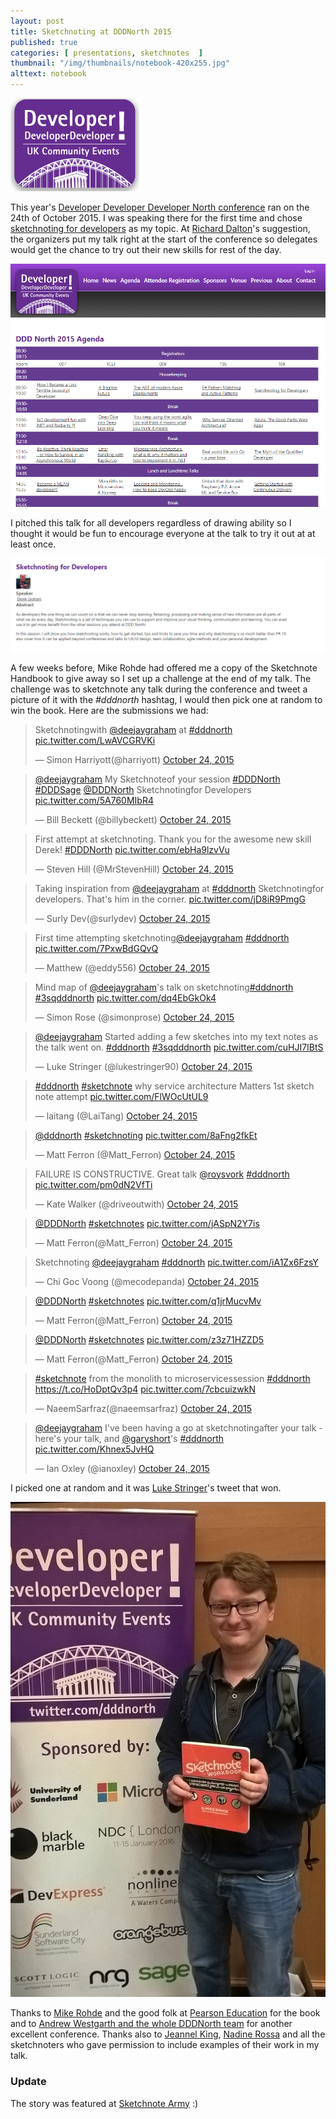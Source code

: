 ```yaml
---
layout: post
title: Sketchnoting at DDDNorth 2015
published: true 
categories: [ presentations, sketchnotes  ]
thumbnail: "/img/thumbnails/notebook-420x255.jpg"
alttext: notebook
---
```


<img src="/img/posts/sketchnoting-at-dddnorth-2015/dddnorth-logo.png" class="u-max-full-width" alt="DDD North" />

This year's [Developer Developer Developer North conference](http://www.dddnorth.co.uk) ran on the 24th 
of October 2015. I was speaking there for the first time and chose [sketchnoting for developers](http://deejaygraham.github.io/sketchnoting-for-developers) 
as my topic. At [Richard Dalton](http://twitter.com/richardadalton)'s suggestion, the organizers put my 
talk right at the start of the conference so delegates would get the chance to try out their new skills 
for rest of the day. 

![agenda](/img/posts/sketchnoting-at-dddnorth-2015/agenda.png "Agenda") 

I pitched this talk for all developers regardless of drawing ability so I thought it would be fun to encourage 
everyone at the talk to try it out at at least once. 

![abstract](/img/posts/sketchnoting-at-dddnorth-2015/abstract.png "Abstract") 

A few weeks before, Mike Rohde had offered me a copy of the 
Sketchnote Handbook to give away so I set up a challenge at the end of my talk. The challenge was to sketchnote any 
talk during the conference and tweet a picture of it with the *#dddnorth* hashtag, I would then pick one at random 
to win the book. Here are the submissions we had:
      
<blockquote class="twitter-tweet" lang="en"><p lang="en" dir="ltr">Sketchnotingwith <a href="https://twitter.com/deejaygraham">@deejaygraham</a> at <a href="https://twitter.com/hashtag/dddnorth?src=hash">#dddnorth</a> <a href="https://t.co/LwAVCGRVKi">pic.twitter.com/LwAVCGRVKi</a></p>&mdash; Simon Harriyott(@harriyott) <a href="https://twitter.com/harriyott/status/657851723357278208">October 24, 2015</a></blockquote> <script asyncsrc="//platform.twitter.com/widgets.js" charset="utf-8"></script>
	  
<blockquote class="twitter-tweet" lang="en"><p lang="en" dir="ltr"><a href="https://twitter.com/deejaygraham">@deejaygraham</a> My Sketchnoteof your session <a href="https://twitter.com/hashtag/DDDNorth?src=hash">#DDDNorth</a> <a href="https://twitter.com/hashtag/DDDSage?src=hash">#DDDSage</a> <a href="https://twitter.com/DDDNorth">@DDDNorth</a> Sketchnotingfor Developers <a href="https://t.co/5A760MIbR4">pic.twitter.com/5A760MIbR4</a></p>&mdash; Bill Beckett (@billybeckett) <a href="https://twitter.com/billybeckett/status/657852151734120448">October 24, 2015</a></blockquote> <script asyncsrc="//platform.twitter.com/widgets.js" charset="utf-8"></script>

<blockquote class="twitter-tweet" lang="en"><p lang="en" dir="ltr">First attempt at sketchnoting. Thank you for the awesome new skill Derek! <a href="https://twitter.com/hashtag/DDDNorth?src=hash">#DDDNorth</a> <a href="https://t.co/ebHa9lzvVu">pic.twitter.com/ebHa9lzvVu</a></p>&mdash; Steven Hill (@MrStevenHill) <a href="https://twitter.com/MrStevenHill/status/657853966143889408">October 24, 2015</a></blockquote> <script asyncsrc="//platform.twitter.com/widgets.js" charset="utf-8"></script>

<blockquote class="twitter-tweet" lang="en"><p lang="en" dir="ltr">Taking inspiration from <a href="https://twitter.com/deejaygraham">@deejaygraham</a> at <a href="https://twitter.com/hashtag/dddnorth?src=hash">#dddnorth</a> Sketchnotingfor developers. That&#39;s him in the corner. <a href="https://t.co/jD8iR9PmgG">pic.twitter.com/jD8iR9PmgG</a></p>&mdash; Surly Dev(@surlydev) <a href="https://twitter.com/surlydev/status/657855325513654272">October 24, 2015</a></blockquote> <script asyncsrc="//platform.twitter.com/widgets.js" charset="utf-8"></script>

<blockquote class="twitter-tweet" lang="en"><p lang="en" dir="ltr">First time attempting sketchnoting<a href="https://twitter.com/deejaygraham">@deejaygraham</a> <a href="https://twitter.com/hashtag/dddnorth?src=hash">#dddnorth</a> <a href="https://t.co/7PxwBdGQvQ">pic.twitter.com/7PxwBdGQvQ</a></p>&mdash; Matthew (@eddy556) <a href="https://twitter.com/eddy556/status/657857528173326337">October 24, 2015</a></blockquote> <script asyncsrc="//platform.twitter.com/widgets.js" charset="utf-8"></script>

<blockquote class="twitter-tweet" lang="en"><p lang="en" dir="ltr">Mind map of <a href="https://twitter.com/deejaygraham">@deejaygraham</a>&#39;s talk on sketchnoting<a href="https://twitter.com/hashtag/dddnorth?src=hash">#dddnorth</a> <a href="https://twitter.com/hashtag/3sqdddnorth?src=hash">#3sqdddnorth</a> <a href="https://t.co/dq4EbGkOk4">pic.twitter.com/dq4EbGkOk4</a></p>&mdash; Simon Rose (@simonprose) <a href="https://twitter.com/simonprose/status/657857602169253888">October 24, 2015</a></blockquote> <script asyncsrc="//platform.twitter.com/widgets.js" charset="utf-8"></script>
 
<blockquote class="twitter-tweet" lang="en"><p lang="en" dir="ltr"><a href="https://twitter.com/deejaygraham">@deejaygraham</a> Started adding a few sketches into my text notes as the talk went on. <a href="https://twitter.com/hashtag/dddnorth?src=hash">#dddnorth</a> <a href="https://twitter.com/hashtag/3sqdddnorth?src=hash">#3sqdddnorth</a> <a href="https://t.co/cuHJI7IBtS">pic.twitter.com/cuHJI7IBtS</a></p>&mdash; Luke Stringer (@lukestringer90) <a href="https://twitter.com/lukestringer90/status/657876591570194432">October 24, 2015</a></blockquote> <script asyncsrc="//platform.twitter.com/widgets.js" charset="utf-8"></script>

<blockquote class="twitter-tweet" lang="en"><p lang="en" dir="ltr"><a href="https://twitter.com/hashtag/dddnorth?src=hash">#dddnorth</a> <a href="https://twitter.com/hashtag/sketchnote?src=hash">#sketchnote</a> why service architecture Matters 1st sketch note attempt <a href="https://t.co/FlWOcUtUL9">pic.twitter.com/FlWOcUtUL9</a></p>&mdash; laitang (@LaiTang) <a href="https://twitter.com/LaiTang/status/657877804835602432">October 24, 2015</a></blockquote> <script asyncsrc="//platform.twitter.com/widgets.js" charset="utf-8"></script> 

<blockquote class="twitter-tweet" lang="en"><p lang="und" dir="ltr"><a href="https://twitter.com/DDDNorth">@dddnorth</a> <a href="https://twitter.com/hashtag/sketchnoting?src=hash">#sketchnoting</a> <a href="https://t.co/8aFng2fkEt">pic.twitter.com/8aFng2fkEt</a></p>&mdash; Matt Ferron (@Matt_Ferron) <a href="https://twitter.com/Matt_Ferron/status/657869024022392832">October 24, 2015</a></blockquote> <script async src="//platform.twitter.com/widgets.js" charset="utf-8"></script>

<blockquote class="twitter-tweet" lang="en"><p lang="en" dir="ltr">FAILURE IS CONSTRUCTIVE. Great talk <a href="https://twitter.com/roysvork">@roysvork</a> <a href="https://twitter.com/hashtag/dddnorth?src=hash">#dddnorth</a> <a href="https://t.co/pm0dN2VfTi">pic.twitter.com/pm0dN2VfTi</a></p>&mdash; Kate Walker (@driveoutwith) <a href="https://twitter.com/driveoutwith/status/657888647660875776">October 24, 2015</a></blockquote> <script asyncsrc="//platform.twitter.com/widgets.js" charset="utf-8"></script>

<blockquote class="twitter-tweet" lang="en"><p lang="und" dir="ltr"><a href="https://twitter.com/DDDNorth">@DDDNorth</a> <a href="https://twitter.com/hashtag/sketchnotes?src=hash">#sketchnotes</a> <a href="https://t.co/jASpN2Y7is">pic.twitter.com/jASpN2Y7is</a></p>&mdash; Matt Ferron(@Matt_Ferron) <a href="https://twitter.com/Matt_Ferron/status/657890877780684800">October 24, 2015</a></blockquote> <script asyncsrc="//platform.twitter.com/widgets.js" charset="utf-8"></script>

<blockquote class="twitter-tweet" lang="en"><p lang="en" dir="ltr">Sketchnoting <a href="https://twitter.com/deejaygraham">@deejaygraham</a> <a href="https://twitter.com/hashtag/dddnorth?src=hash">#dddnorth</a> <a href="https://t.co/iA1Zx6FzsY">pic.twitter.com/iA1Zx6FzsY</a></p>&mdash; Chi Goc Voong (@mecodepanda) <a href="https://twitter.com/mecodepanda/status/657902289282297856">October 24, 2015</a></blockquote> <script async src="//platform.twitter.com/widgets.js" charset="utf-8"></script>

<blockquote class="twitter-tweet" lang="en"><p lang="und" dir="ltr"><a href="https://twitter.com/DDDNorth">@DDDNorth</a> <a href="https://twitter.com/hashtag/sketchnotes?src=hash">#sketchnotes</a> <a href="https://t.co/q1jrMucvMv">pic.twitter.com/q1jrMucvMv</a></p>&mdash; Matt Ferron(@Matt_Ferron) <a href="https://twitter.com/Matt_Ferron/status/657927775291088896">October 24, 2015</a></blockquote> <script asyncsrc="//platform.twitter.com/widgets.js" charset="utf-8"></script>

<blockquote class="twitter-tweet" lang="en"><p lang="und" dir="ltr"><a href="https://twitter.com/DDDNorth">@DDDNorth</a> <a href="https://twitter.com/hashtag/sketchnotes?src=hash">#sketchnotes</a> <a href="https://t.co/z3z71HZZD5">pic.twitter.com/z3z71HZZD5</a></p>&mdash; Matt Ferron(@Matt_Ferron) <a href="https://twitter.com/Matt_Ferron/status/657950150921461760">October 24, 2015</a></blockquote> <script asyncsrc="//platform.twitter.com/widgets.js" charset="utf-8"></script>

<blockquote class="twitter-tweet" lang="en"><p lang="en" dir="ltr"><a href="https://twitter.com/hashtag/sketchnote?src=hash">#sketchnote</a> from the monolith to microservicessession <a href="https://twitter.com/hashtag/dddnorth?src=hash">#dddnorth</a> <a href="https://t.co/HoDptQv3p4">https://t.co/HoDptQv3p4</a> <a href="https://t.co/7cbcuizwkN">pic.twitter.com/7cbcuizwkN</a></p>&mdash; NaeemSarfraz(@naeemsarfraz) <a href="https://twitter.com/naeemsarfraz/status/657928028203413505">October 24, 2015</a></blockquote> <script asyncsrc="//platform.twitter.com/widgets.js" charset="utf-8"></script>

<blockquote class="twitter-tweet" lang="en"><p lang="en" dir="ltr"><a href="https://twitter.com/deejaygraham">@deejaygraham</a> I&#39;ve been having a go at sketchnotingafter your talk - here&#39;s your talk, and <a href="https://twitter.com/garyshort">@garyshort</a>&#39;s <a href="https://twitter.com/hashtag/dddnorth?src=hash">#dddnorth</a> <a href="https://t.co/Khnex5JvHQ">pic.twitter.com/Khnex5JvHQ</a></p>&mdash; Ian Oxley (@ianoxley) <a href="https://twitter.com/ianoxley/status/657938854230536192">October 24, 2015</a></blockquote> <script asyncsrc="//platform.twitter.com/widgets.js" charset="utf-8"></script>

I picked one at random and it was [Luke Stringer](https://twitter.com/lukestringer90)'s tweet that won. 

![Luke with his prize](/img/posts/sketchnoting-at-dddnorth-2015/luke-stringer.jpg "Luke with his prize")
 
Thanks to [Mike Rohde](http://rohdesign.com/) and the good folk at [Pearson Education](http://www.pearsoned.co.uk/) for the book and to 
[Andrew Westgarth and the whole DDDNorth team](http://wwww.dddnorth.co.uk/) for 
another excellent conference. Thanks also to [Jeannel King](https://twitter.com/jeannelking), 
[Nadine Rossa](https://twitter.com/nadrosia) and all the sketchnoters who gave permission to include 
examples of their work in my talk.
  
### Update

The story was featured at [Sketchnote Army](http://sketchnotearmy.com/blog/2015/10/30/sketchnoting-at-dddnorth-2015-derek-graham.html) :)
